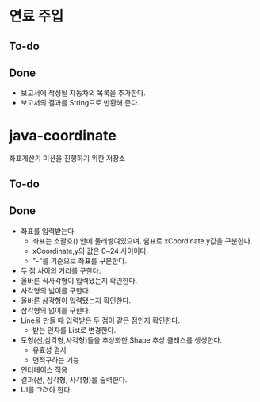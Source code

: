 # 연료 주입

## To-do

## Done
 - 보고서에 작성될 자동차의 목록을 추가한다.
 - 보고서의 결과를 String으로 반환해 준다.

# java-coordinate
좌표계산기 미션을 진행하기 위한 저장소

## To-do
 
## Done
 - 좌표를 입력받는다.
    - 좌표는 소괄호() 안에 둘러쌓여있으며, 쉼표로 xCoordinate,y값을 구분한다.
    - xCoordinate,y의 값은 0~24 사이이다.
    - "-"를 기준으로 좌표를 구분한다.
 - 두 점 사이의 거리를 구한다.
 - 올바른 직사각형이 입력됐는지 확인한다.
 - 사각형의 넓이를 구한다.
 - 올바른 삼각형이 입력됐는지 확인한다.
 - 삼각형의 넓이를 구한다.
 - Line을 만들 때 입력받은 두 점이 같은 점인지 확인한다.
    - 받는 인자를 List로 변경한다.
 - 도형(선,삼각형,사각형)들을 추상화한 Shape 추상 클래스를 생성한다.
    - 유효성 검사
    - 면적구하는 기능
 - 인터페이스 적용
 - 결과(선, 삼각형, 사각형)를 출력한다.
 - UI를 그려야 한다.
